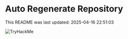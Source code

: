 # Auto Regenerate Repository

This README was last updated: 2025-04-16 22:51:03

 ![TryHackMe](https://tryhackme.com/badge/533634)